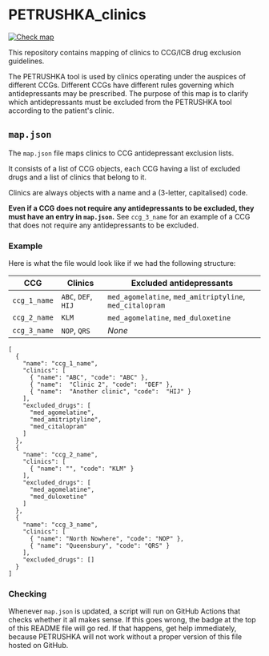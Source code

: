 # PETRUSHKA_clinics

[![Check map](https://github.com/OxfordRSE/PETRUSHKA_clinics/actions/workflows/check-map.yml/badge.svg)](https://github.com/OxfordRSE/PETRUSHKA_clinics/actions/workflows/check-map.yml)


This repository contains mapping of clinics to CCG/ICB drug exclusion guidelines.

The PETRUSHKA tool is used by clinics operating under the auspices of different CCGs. 
Different CCGs have different rules governing which antidepressants may be prescribed. 
The purpose of this map is to clarify which antidepressants must be excluded from the PETRUSHKA tool according to the patient's clinic.

## `map.json`

The `map.json` file maps clinics to CCG antidepressant exclusion lists.

It consists of a list of CCG objects, 
each CCG having a list of excluded drugs and a list of clinics that belong to it. 

Clinics are always objects with a name and a (3-letter, capitalised) code.

**Even if a CCG does not require any antidepressants to be excluded, they must have an entry in `map.json`.** 
See `ccg_3_name` for an example of a CCG that does not require any antidepressants to be excluded.

### Example

Here is what the file would look like if we had the following structure:

| CCG           | Clinics             | Excluded antidepressants |
|-----          |---------            |--------------------------|
| `ccg_1_name`  | `ABC`, `DEF`, `HIJ` | `med_agomelatine`, `med_amitriptyline`, `med_citalopram` |
| `ccg_2_name`  | `KLM`               | `med_agomelatine`, `med_duloxetine` |
| `ccg_3_name`  | `NOP`, `QRS`        | *None*  |

```json5
[
  {
    "name": "ccg_1_name",
    "clinics": [
      { "name": "ABC", "code": "ABC" },
      { "name":  "Clinic 2", "code":  "DEF" },
      { "name":  "Another clinic", "code":  "HIJ" }
    ],
    "excluded_drugs": [
      "med_agomelatine",
      "med_amitriptyline",
      "med_citalopram"
    ]
  },
  {
    "name": "ccg_2_name",
    "clinics": [
      { "name": "", "code": "KLM" }
    ],
    "excluded_drugs": [
      "med_agomelatine",
      "med_duloxetine"
    ]
  },
  {
    "name": "ccg_3_name",
    "clinics": [
      { "name": "North Nowhere", "code": "NOP" },
      { "name": "Queensbury", "code": "QRS" }
    ],
    "excluded_drugs": []
  }
]
```

### Checking

Whenever `map.json` is updated, a script will run on GitHub Actions that checks whether it all makes sense.
If this goes wrong, the badge at the top of this README file will go red.
If that happens, get help immediately, because PETRUSHKA will not work without a proper version of this file hosted on GitHub.

